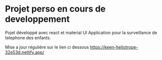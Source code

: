 # Projet perso en cours de developpement

Pojet développé avec react et material UI
Application pour la surveillance de telephone des enfants.

Mise a jour régulière sur le lien ci dessous
https://keen-heliotrope-32e53d.netlify.app/
